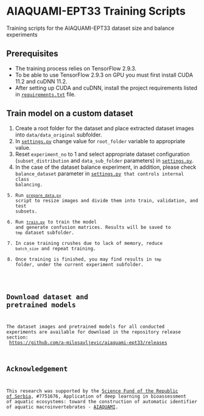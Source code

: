 # AIAQUAMI-EPT33 Training Scripts
Training scripts for the AIAQUAMI-EPT33 dataset size and balance experiments

## Prerequisites
- The training process relies on TensorFlow 2.9.3. 
- To be able to use TensorFlow 2.9.3 on GPU you must first install CUDA 11.2 and cuDNN 11.2.
- After setting up CUDA and cuDNN, install the project requirements listed in <code>[requirements.txt](requirements.txt)</code> file.

## Train model on a custom dataset
1) Create a root folder for the dataset and place extracted dataset images into <code>data/data_original</code> subfolder. 
2) In <code>[settings.py](settings.py)</code> change value for <code>root_folder</code> variable to appropriate value.
3) Reset <code>experiment_no</code> to 1 and select appropriate dataset configuration (<code>subset_distribution</code> and <code>data_sub_folder</code> parameters) in <code>[settings.py](settings.py)</code>.
4) In the case of the dataset balance experiment, in addition, please check <code>balance_dataset</code> parameter in <code>[settings.py](settings.py) that controls internal class balancing.
5) Run <code>[prepare_data.py](prepare_data.py)</code> script to resize images and divide them into train, validation, and test subsets.
6) Run <code>[train.py](train.py)</code> to train the model and generate confusion matrices. 
Results will be saved to <code>tmp</code> dataset subfolder. 
7) In case training crushes due to lack of memory, reduce <code>batch_size</code> and repeat training.
8) Once training is finished, you may find results in <code>tmp</code> folder, under the current experiment subfolder. 

## Download dataset and pretrained models
The dataset images and pretrained models for all conducted experiments are available for download in the repository release section:<br/>
https://github.com/a-milosavljevic/aiaquami-ept33/releases

## Acknowledgement
This research was supported by the [Science Fund of the Republic of Serbia](http://fondzanauku.gov.rs/?lang=en), #7751676, Application of deep learning in bioassessment of aquatic ecosystems: toward the construction of automatic identifier of aquatic macroinvertebrates - [AIAQUAMI](https://twitter.com/AIAQUAMI).
